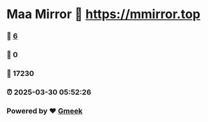 # Maa Mirror :link: https://mmirror.top 
### :page_facing_up: [6](https://mmirror.top/tag.html) 
### :speech_balloon: 0 
### :hibiscus: 17230 
### :alarm_clock: 2025-03-30 05:52:26 
### Powered by :heart: [Gmeek](https://github.com/Meekdai/Gmeek)
